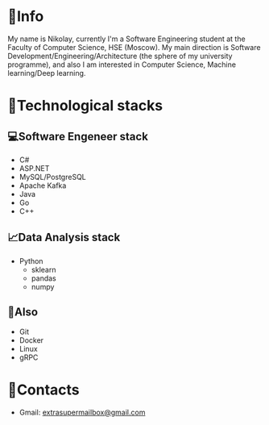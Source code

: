 # 💫Info
My name is Nikolay, currently I'm a Software Engineering student at the Faculty of Computer Science, HSE (Moscow). My main direction is Software Development/Engineering/Architecture (the sphere of my university programme), and also I am interested in Computer Science, Machine learning/Deep learning.

# 🚀Technological stacks
## 💻Software Engeneer stack
- C#
- ASP.NET
- MySQL/PostgreSQL
- Apache Kafka
- Java
- Go
- C++
## 📈Data Analysis stack
- Python
  - sklearn
  - pandas
  - numpy
## 🔧Also
- Git
- Docker
- Linux
- gRPC

# 📩Contacts
- Gmail: extrasupermailbox@gmail.com
